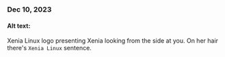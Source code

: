 ### Dec 10, 2023

#### Alt text:

Xenia Linux logo presenting Xenia looking from the side at you. On her hair there's `Xenia Linux` sentence.

